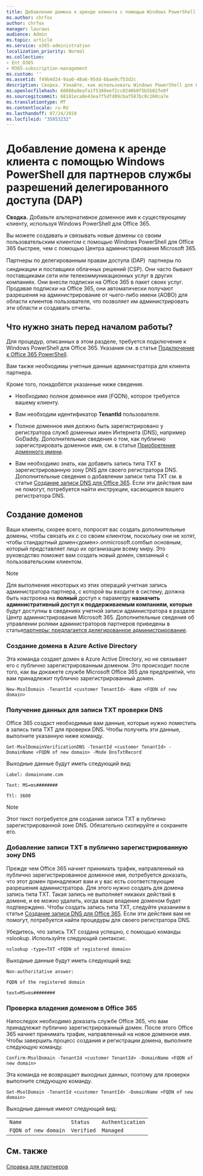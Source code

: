 ```yaml
---
title: Добавление домена к аренде клиента с помощью Windows PowerShell для партнеров службы разрешений делегированного доступа (DAP)
ms.author: chrfox
author: chrfox
manager: laurawi
audience: Admin
ms.topic: article
ms.service: o365-administration
localization_priority: Normal
ms.collection:
- Ent_O365
- M365-subscription-management
ms.custom: ''
ms.assetid: f49b4d24-9aa0-48a6-95dd-6bae9cf53d2c
description: Сводка. Узнайте, как использовать Windows PowerShell для Office 365, чтобы добавить альтернативное доменное имя к существующему пользовательскому клиенту.
ms.openlocfilehash: 60088a9eafa1f5380eef2cc0240b0f5b5b02fe0f
ms.sourcegitcommit: 68181eca8e43ea7f5dfd89cbaf587bc0c260ca7e
ms.translationtype: MT
ms.contentlocale: ru-RU
ms.lasthandoff: 07/24/2019
ms.locfileid: "35853232"
---
```

# <a name="add-a-domain-to-a-client-tenancy-with-windows-powershell-for-delegated-access-permission-dap-partners"></a>Добавление домена к аренде клиента с помощью Windows PowerShell для партнеров службы разрешений делегированного доступа (DAP)

 **Сводка.** Добавьте альтернативное доменное имя к существующему клиенту, используя Windows PowerShell для Office 365.
  
Вы можете создавать и связывать новые домены со своим пользовательским клиентом с помощью Windows PowerShell для Office 365 быстрее, чем с помощью Центра администрирования Microsoft 365.
  
Партнеры по делегированным правам доступа (DAP)  партнеры по синдикации и поставщики облачных решений (CSP). Они часто бывают поставщиками сети или телекоммуникационных услуг в других компаниях. Они внесли подписки на Office 365 в пакет своих услуг. Продавая подписки на Office 365, они автоматически получают разрешения на администрирование от чьего-либо имени (AOBO) для области клиентов пользователя, что позволяет им администрировать эти области и создавать отчеты.
## <a name="what-do-you-need-to-know-before-you-begin"></a>Что нужно знать перед началом работы?

Для процедур, описанных в этом разделе, требуется подключение к Windows PowerShell для Office 365. Указания см. в статье [Подключение к Office 365 PowerShell](connect-to-office-365-powershell.md).
  
Вам также необходимы учетные данные администратора для клиента партнера.
  
Кроме того, понадобятся указанные ниже сведения.
  
- Необходимо полное доменное имя (FQDN), которое  требуется вашему клиенту.
    
- Вам необходим идентификатор **TenantId** пользователя.
    
- Полное доменное имя должно быть зарегистрировано у регистратора служб доменных имен Интернета (DNS), например GoDaddy. Дополнительные сведения о том, как публично зарегистрировать доменное имя, см. в статье [Приобретение доменного имени](https://go.microsoft.com/fwlink/p/?LinkId=532541).
    
- Вам необходимо знать, как добавить запись типа TXT в зарегистрированную зону DNS для своего регистратора DNS. Дополнительные сведения о добавлении записи типа TXT см. в статье [Создание записи DNS для Office 365](https://go.microsoft.com/fwlink/p/?LinkId=532542). Если эти действия вам не помогут, потребуется найти инструкции, касающиеся вашего регистратора DNS.
    
## <a name="create-domains"></a>Создание доменов

 Ваши клиенты, скорее всего, попросят вас создать дополнительные домены, чтобы связать их с со своим клиентом, поскольку они не хотят, чтобы стандартный домен<домен>.onmicrosoft.comбыл основным, который представляет лицо их организации всему миру. Это руководство поможет вам создать новый домен, связанный с пользовательским клиентом.
  
> [!NOTE]
> Для выполнения некоторых из этих операций учетная запись администратора партнера, с которой вы входите в систему, должна быть настроена на **полный** доступ к параметру **назначить административный доступ к поддерживаемым компаниям, которые** будут доступны в сведениях учетной записи администратора в разделе Центр администрирования Microsoft 365. Дополнительные сведения об управлении ролями администраторов партнеров приведены в статье[партнеры: предлагается делегированное администрирование](https://go.microsoft.com/fwlink/p/?LinkId=532435). 
  
### <a name="create-the-domain-in-azure-active-directory"></a>Создание домена в Azure Active Directory

Эта команда создает домен в Azure Active Directory, но не связывает его с публично зарегистрированным доменом. Это происходит после того, как вы докажете службе Microsoft Office 365 для предприятий, что вам принадлежит публично зарегистрированный домен.
  
```
New-MsolDomain -TenantId <customer TenantId> -Name <FQDN of new domain>
```

### <a name="get-the-data-for-the-dns-txt-verification-record"></a>Получение данных для записи TXT проверки DNS

 Office 365 создаст необходимые вам данные, которые нужно поместить в запись типа TXT для проверки DNS. Чтобы получить эти данные, выполните указанную ниже команду.
  
```
Get-MsolDomainVerificationDNS -TenantId <customer TenantId> -DomainName <FQDN of new domain> -Mode DnsTxtRecord
```

Выходные данные будут иметь следующий вид:
  
 `Label: domainname.com`
  
 `Text: MS=ms########`
  
 `Ttl: 3600`
  
> [!NOTE]
> Этот текст потребуется для создания записи TXT в публично зарегистрированной зоне DNS. Обязательно скопируйте и сохраните его. 
  
### <a name="add-a-txt-record-to-the-publically-registered-dns-zone"></a>Добавление записи TXT в публично зарегистрированную зону DNS

Прежде чем Office 365 начнет принимать трафик, направленный на публично зарегистрированное доменное имя, потребуется доказать, что этот домен принадлежит вам и у вас есть соответствующие разрешения администратора. Для этого нужно создать для домена запись типа TXT. Такая запись не выполняет никаких действий в домене, и ее можно удалить, когда ваше владение доменом будет подтверждено. Чтобы создать запись типа TXT, следуйте указаниям в статье [Создание записи DNS для Office 365](https://go.microsoft.com/fwlink/p/?LinkId=532542). Если эти действия вам не помогут, потребуется найти процедуры для своего регистратора DNS.
  
Убедитесь, что запись TXT создана успешно, с помощью команды nslookup. Используйте следующий синтаксис.
  
```
nslookup -type=TXT <FQDN of registered domain>
```

Выходные данные будут иметь следующий вид:
  
 `Non-authoritative answer:`
  
 `FQDN of the registered domain`
  
 `text=MS=ms########`
  
### <a name="validate-domain-ownership-in-office-365"></a>Проверка владения доменом в Office 365

Напоследок необходимо доказать службе Office 365, что вам принадлежит публично зарегистрированный домен. После этого Office 365 начнет принимать трафик, направленный на новое доменное имя. Чтобы завершить процесс создания и регистрации домена, выполните следующую команду. 
  
```
Confirm-MsolDomain -TenantId <customer TenantId> -DomainName <FQDN of new domain>
```

Эта команда не возвращает выходных данных, поэтому для проверки выполните следующую команду.
  
```
Get-MsolDomain -TenantId <customer TenantId> -DomainName <FQDN of new domain>
```

Выходные данные имеют следующий вид:
  
||||
|:-----|:-----|:-----|
| `Name` <br/> | `Status` <br/> | `Authentication` <br/> |
| `FQDN of new domain` <br/> | `Verified` <br/> | `Managed` <br/> |
   
## <a name="see-also"></a>См. также

#### 

[Справка для партнеров](https://go.microsoft.com/fwlink/p/?LinkID=533477)

